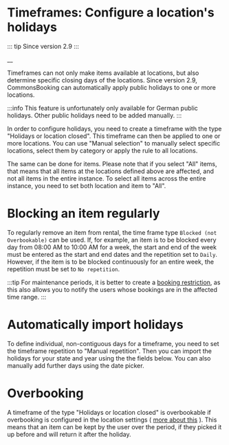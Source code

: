 #  Timeframes: Configure a location's holidays

::: tip Since version 2.9
:::

__

Timeframes can not only make items available at locations, but also determine
specific closing days of the locations. Since version 2.9, CommonsBooking
can automatically apply public holidays to one or more locations.

:::info
This feature is unfortunately only available for German public holidays.
Other public holidays need to be added manually.
:::

In order to configure holidays, you need to create a timeframe with the type
"Holidays or location closed". This timeframe can then be applied to one or
more locations. You can use "Manual selection" to manually select
specific locations, select them by category or apply the rule to all locations.

The same can be done for items. Please note that if you select "All" items,
that means that all items at the locations defined above are affected,
and not all items in the entire instance. To select all items across
the entire instance, you need to set both location and item to "All".

# Blocking an item regularly

To regularly remove an item from rental, the time frame type `Blocked (not Overbookable)` can be used.
If, for example, an item is to be blocked every day from 08:00 AM to 10:00 AM for a week, the start and end of the week must be entered
as the start and end dates and the repetition set to `Daily`. However, if the item is to be blocked continuously for an entire week,
the repetition must be set to `No repetition`.

:::tip
For maintenance periods, it is better to create a [booking restriction](/en/documentation/first-steps/manage-booking-restrictions), as this also allows you to notify the users whose bookings are in the affected time range.
:::

#  Automatically import holidays

To define individual, non-contiguous days for a timeframe, you need to set the
timeframe repetition to "Manual repetition". Then you can import the holidays
for your state and year using the the fields below. You can also manually add
further days using the date picker.

# Overbooking

A timeframe of the type "Holidays or location closed" is overbookable if
overbooking is configured in the location settings ( [more about this](/en/documentation/first-steps/create-location#overbooking) ).
This means that an item can be kept by the user over the period,
if they picked it up before and will return it after the holiday.
